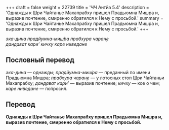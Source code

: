 +++
draft = false
weight = 22739
title = 'ЧЧ Антйа 5.4'
description = 'Однажды к Шри Чайтанье Махапрабху пришел Прадьюмна Мишра и, выразив почтение, смиренно обратился к Нему с просьбой.'
summary = 'Однажды к Шри Чайтанье Махапрабху пришел Прадьюмна Мишра и, выразив почтение, смиренно обратился к Нему с просьбой.'
+++

_эка-дина прадйумна-миш́ра прабхура чаран̣е  
дан̣д̣ават кари’ кичху каре ниведане_

## Пословный перевод

_эка_\-_дина_ — однажды; _прадйумна_\-_миш́ра_ — преданный по имени Прадьюмна Мишра; _прабхура_ _чаран̣е_ — у лотосных стоп Шри Чайтаньи Махапрабху; _дан̣д̣ават_ _кари’_ — выразив почтение; _кичху_ — кое о чем; _каре_ _ниведане_ — попросил.

## Перевод

**Однажды к Шри Чайтанье Махапрабху пришел Прадьюмна Мишра и, выразив почтение, смиренно обратился к Нему с просьбой.**
